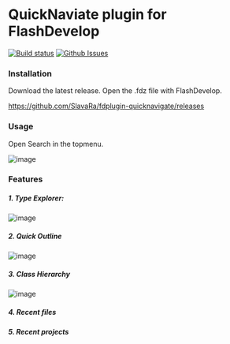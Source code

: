 QuickNaviate plugin for FlashDevelop
========================
[![Build status](https://ci.appveyor.com/api/projects/status/2ilh8bc97hl52hye?svg=true)](https://ci.appveyor.com/project/slavara/fdplugin-quicknavigate)
[![Github Issues](https://img.shields.io/github/issues/SlavaRa/fdplugin-quicknavigate.svg)](https://github.com/SlavaRa/fdplugin-quicknavigate/issues)

### Installation

Download the latest release. Open the .fdz file with FlashDevelop.

https://github.com/SlavaRa/fdplugin-quicknavigate/releases

### Usage 

Open Search in the topmenu.

![image](https://cloud.githubusercontent.com/assets/576184/11501695/7f45d91a-9836-11e5-98d1-8eb4c59c29ec.png)

### Features


##### 1. Type Explorer:
![image](https://cloud.githubusercontent.com/assets/576184/11501741/ed1b7008-9836-11e5-85d4-31e7062af9a3.png)

##### 2. Quick Outline
![image](https://cloud.githubusercontent.com/assets/576184/11501767/0318a150-9837-11e5-8165-81c8a303a3e2.png)

##### 3. Class Hierarchy
![image](https://cloud.githubusercontent.com/assets/576184/11501841/74c13808-9837-11e5-9772-936b31f57966.png)

##### 4. Recent files
##### 5. Recent projects
